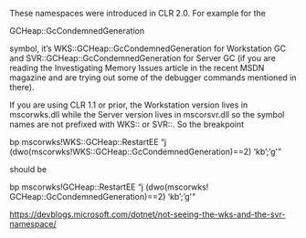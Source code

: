 These namespaces were introduced in CLR 2.0. For example for the

 

GCHeap::GcCondemnedGeneration

 

symbol, it’s WKS::GCHeap::GcCondemnedGeneration for Workstation GC and SVR::GCHeap::GcCondemnedGeneration for Server GC
 (if you are reading the Investigating Memory Issues article in the recent MSDN magazine and are trying out some of the debugger commands mentioned in there).

 

If you are using CLR 1.1 or prior, the Workstation version lives in mscorwks.dll while the Server version lives in mscorsvr.dll 
so the symbol names are not prefixed with WKS:: or SVR::. So the breakpoint

 

bp mscorwks!WKS::GCHeap::RestartEE “j (dwo(mscorwks!WKS::GCHeap::GcCondemnedGeneration)==2) ‘kb’;’g'”

 

should be

 

bp mscorwks!GCHeap::RestartEE “j (dwo(mscorwks! GCHeap::GcCondemnedGeneration)==2) ‘kb’;’g'”

https://devblogs.microsoft.com/dotnet/not-seeing-the-wks-and-the-svr-namespace/
